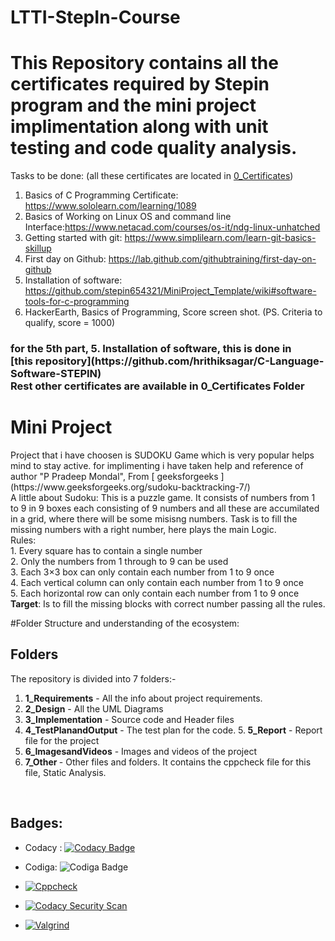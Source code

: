 # LTTI-StepIn-Course
<h1> This Repository contains all the certificates required by Stepin program and the mini project implimentation along with unit testing and code quality analysis. <br></h1>

Tasks to be done: (all these certificates are located in [0_Certificates](https://github.com/hrithiksagar/M1_Sudoku/tree/main/0_Certificates)) <br>
1. Basics of C Programming Certificate: https://www.sololearn.com/learning/1089
2. Basics of Working on Linux OS and command line Interface:https://www.netacad.com/courses/os-it/ndg-linux-unhatched
3. Getting started with git: https://www.simplilearn.com/learn-git-basics-skillup
4. First day on Github: https://lab.github.com/githubtraining/first-day-on-github
5. Installation of software: https://github.com/stepin654321/MiniProject_Template/wiki#software-tools-for-c-programming
6. HackerEarth, Basics of Programming, Score screen shot. (PS. Criteria to qualify, score = 1000)

<h3> for the 5th part, 5. Installation of software, this is done in <br> [this repository](https://github.com/hrithiksagar/C-Language-Software-STEPIN)
 <br> Rest other certificates are available in 0_Certificates Folder

 
<h1> Mini Project</h1>
Project that i have choosen is SUDOKU Game which is very popular helps mind to stay active. 
for implimenting i have taken help and reference of author "P Pradeep Mondal", From [ geeksforgeeks ](https://www.geeksforgeeks.org/sudoku-backtracking-7/)
 <br>
 A little about Sudoku: This is a puzzle game. It consists of numbers from 1 to 9 in 9 boxes each consisting of 9 numbers and all these are accumilated in a grid, where there will be some misisng numbers. Task is to fill the missing numbers with a right number, here plays the main Logic.
<br> Rules: <br>
1. Every square has to contain a single number <br>
2. Only the numbers from 1 through to 9 can be used<br>
3. Each 3×3 box can only contain each number from 1 to 9 once<br>
4. Each vertical column can only contain each number from 1 to 9 once<br>
5. Each horizontal row can only contain each number from 1 to 9 once
<br><b>Target</b>: Is to fill the missing blocks with correct number passing all the rules.

#Folder Structure and understanding of the ecosystem:
## Folders
The repository is divided into 7 folders:-
1. <b>1_Requirements</b> - All the info about project requirements.
2. <b>2_Design</b> - All the UML Diagrams
3. <b>3_Implementation</b> - Source code and Header files
4. <b>4_TestPlanandOutput</b> - The test plan for the code.
5.<b> 5_Report</b> - Report file for the project
6. <b>6_ImagesandVideos</b> - Images and videos of the project
7. <b>7_Other </b> - Other files and folders. It contains the cppcheck file for this file, Static Analysis.
 
 


 
<br> 
<h2> Badges: </h2>
 
* Codacy : [![Codacy Badge](https://app.codacy.com/project/badge/Grade/274967bb369c446893ea223bdae965fa)](https://www.codacy.com/gh/hrithiksagar/M1_Sudoku/dashboard?utm_source=github.com&amp;utm_medium=referral&amp;utm_content=hrithiksagar/M1_Sudoku&amp;utm_campaign=Badge_Grade)

* Codiga: ![Codiga Badge](https://api.codiga.io/project/32088/score/svg)

* [![Cppcheck](https://github.com/hrithiksagar/M1_Sudoku/actions/workflows/analysis.yml/badge.svg)](https://github.com/hrithiksagar/M1_Sudoku/actions/workflows/analysis.yml)
* [![Codacy Security Scan](https://github.com/hrithiksagar/M1_Sudoku/actions/workflows/codacy.yml/badge.svg)](https://github.com/hrithiksagar/M1_Sudoku/actions/workflows/codacy.yml)
* [![Valgrind](https://github.com/hrithiksagar/M1_Sudoku/actions/workflows/valgrind.yml/badge.svg)](https://github.com/hrithiksagar/M1_Sudoku/actions/workflows/valgrind.yml) 
